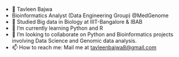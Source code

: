 - 👋 Tavleen Bajwa
- Bioinformatics Analyst (Data Engineering Group) @MedGenome
- 👀 Studied Big data in Biology at IIIT-Bangalore & IBAB
- 🌱 I’m currently learning Python and R
- 💞️ I’m looking to collaborate on Python and Bioinformatics projects involving Data Science and Genomic data analysis.
- 📫 How to reach me: Mail me at tavleenbajwa8@gmail.com 

<!---
tavleenbajwa8/tavleenbajwa8 is a ✨ special ✨ repository because its `README.md` (this file) appears on your GitHub profile.
You can click the Preview link to take a look at your changes.
--->
